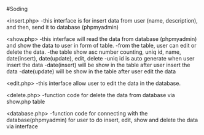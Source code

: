 #Soding

<insert.php>
-this interface is for insert data from user (name, description), and then, send it to database (phpmyadmin)

<show.php>
-this interface will read the data from database (phpmyadmin) and show the data to user in form of table.
-from the table, user can edit or delete the data.
-the table show asc number counting, uniq id, name, date(insert), date(update), edit, delete
-uniq id is auto generate when user insert the data
-date(insert) will be show in the table after user insert the data
-date(update) will be show in the table after user edit the data

<edit.php>
-this interface allow user to edit the data in the database.

<delete.php>
-function code for delete the data from database via show.php table

<database.php>
-function code for connecting with the database(phpmyadmin) for user to do insert, edit, show and delete the data via interface

